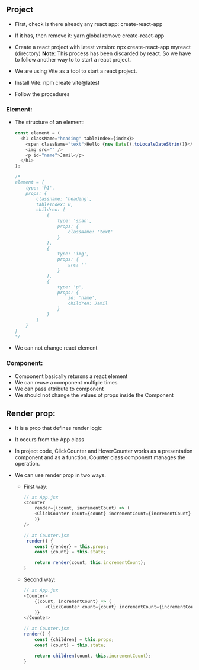 ## Project

- First, check is there already any react app: create-react-app
- If it has, then remove it: yarn global remove create-react-app

- Create a react project with latest version: npx create-react-app myreact (directory)
  **Note**: This process has been discarded by react. So we have to follow another way to to start a react project.

- We are using Vite as a tool to start a react project.
- Install Vite: npm create vite@latest
- Follow the procedures

### Element:

- The structure of an element:

  ```js
  const element = (
    <h1 className="heading" tableIndex={index}>
      <span className="text">Hello {new Date().toLocaleDateStrin()}</span>
      <img src="" />
      <p id="name">Jamil</p>
    </h1>
  );

  /*
  element = {
      type: 'h1',
      props: {
          classname: 'heading',
          tableIndex: 0,
          children: [
              {
                  type: 'span',
                  props: {
                      className: 'text'
                  }
              },
              {
                  type: 'img',
                  props: {
                      src: ''
                  }
              },
              {
                  type: 'p',
                  props: {
                      id: 'name',
                      children: Jamil
                  }
              }
          ]
      }
  }
  */
  ```

- We can not change react element

### Component:

- Component basically retursns a react element
- We can reuse a component multiple times
- We can pass attribute to component
- We should not change the values of props inside the Component

## Render prop:

- It is a prop that defines render logic
- It occurs from the App class
- In project code, ClickCounter and HoverCounter works as a presentation component and as a function. Counter class component manages the operation.
- We can use render prop in two ways.

  - First way:

    ```js
    // at App.jsx
    <Counter
        render={(count, incrementCount) => (
        <ClickCounter count={count} incrementCount={incrementCount} />
        )}
    />

    // at Counter.jsx
     render() {
        const {render} = this.props;
        const {count} = this.state;

        return render(count, this.incrementCount);
    }
    ```

  - Second way:

    ```js
    // at App.jsx
    <Counter>
        {(count, incrementCount) => (
            <ClickCounter count={count} incrementCount={incrementCount} />
        )}
    </Counter>

    // at Counter.jsx
    render() {
        const {children} = this.props;
        const {count} = this.state;

        return children(count, this.incrementCount);
    }
    ```

